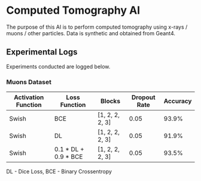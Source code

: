 # Computed Tomography AI

The purpose of this AI is to perform computed tomography using x-rays / muons / other particles. 
Data is synthetic and obtained from Geant4.

## Experimental Logs

Experiments conducted are logged below.

### Muons Dataset

| Activation Function | Loss Function        | Blocks          | Dropout Rate | Accuracy |
|---------------------|----------------------|-----------------|--------------|----------|
| Swish               | BCE                  | [1, 2, 2, 2, 3] | 0.05         | 93.9%    |
| Swish               | DL                   | [1, 2, 2, 2, 3] | 0.05         | 91.9%    |
| Swish               | 0.1 * DL + 0.9 * BCE | [1, 2, 2, 2, 3] | 0.05         | 93.5%    |

DL - Dice Loss, BCE - Binary Crossentropy
